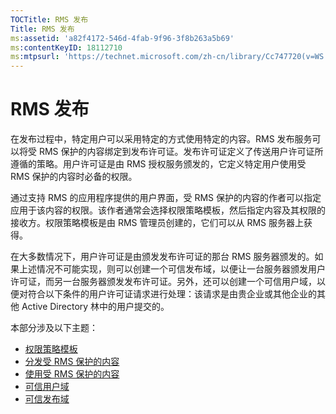 ```yaml
---
TOCTitle: RMS 发布
Title: RMS 发布
ms:assetid: 'a82f4172-546d-4fab-9f96-3f8b263a5b69'
ms:contentKeyID: 18112710
ms:mtpsurl: 'https://technet.microsoft.com/zh-cn/library/Cc747720(v=WS.10)'
---
```


RMS 发布
========

在发布过程中，特定用户可以采用特定的方式使用特定的内容。RMS 发布服务可以将受 RMS 保护的内容绑定到发布许可证。发布许可证定义了传送用户许可证所遵循的策略。用户许可证是由 RMS 授权服务颁发的，它定义特定用户使用受 RMS 保护的内容时必备的权限。

通过支持 RMS 的应用程序提供的用户界面，受 RMS 保护的内容的作者可以指定应用于该内容的权限。该作者通常会选择权限策略模板，然后指定内容及其权限的接收方。权限策略模板是由 RMS 管理员创建的，它们可以从 RMS 服务器上获得。

在大多数情况下，用户许可证是由颁发发布许可证的那台 RMS 服务器颁发的。如果上述情况不可能实现，则可以创建一个可信发布域，以便让一台服务器颁发用户许可证，而另一台服务器颁发发布许可证。另外，还可以创建一个可信用户域，以便对符合以下条件的用户许可证请求进行处理：该请求是由贵企业或其他企业的其他 Active Directory 林中的用户提交的。

本部分涉及以下主题：

-   [权限策略模板](https://technet.microsoft.com/eee931c8-7c98-48e9-9e2c-d0b7bd4f2b96)
-   [分发受 RMS 保护的内容](https://technet.microsoft.com/98612cfb-4fd6-47f9-8b9f-025a93834cd9)
-   [使用受 RMS 保护的内容](https://technet.microsoft.com/3cf6d64b-1187-433c-bbb2-c68069bc3c30)
-   [可信用户域](https://technet.microsoft.com/a09b883f-f455-4c46-a4fd-d37b689e1d24)
-   [可信发布域](https://technet.microsoft.com/bca1c33a-d3ef-42b5-adbe-6e104979a71f)
